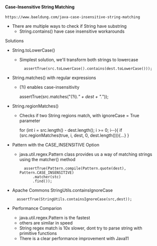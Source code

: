 #### Case-Insensitive String Matching

    https://www.baeldung.com/java-case-insensitive-string-matching

- There are multiple ways to check if String have substring
    - String.contains() have case insensitive workarounds

Solutions
- String.toLowerCase()
    - Simplest solution, we'll transform both strings to lowercase

            assertTrue(src.toLowerCase().contains(dest.toLowerCase()));

- String.matches() with regular expressions
    - (?i) enables case-insensitivity

        assertTrue(src.matches("(?i).*" + dest + ".*"));

- String.regionMatches()
    - Checks if two String regions match, with ignoreCase = True parameter

        for (int i = src.length() - dest.length(); i >= 0; i--){
            if (src.regionMatches(true, i, dest, 0, dest.length())){...}
        }

- Pattern with the CASE_INSENSITIVE Option
    - java.util.regex.Pattern class provides us a way of matching strings using the matcher() method

            assertTrue(Pattern.compile(Pattern.quote(dest), Pattern.CASE_INSENSITIVE)
                .matcher(stc)
                .find());

- Apache Commons StringUtils.containsIgnoreCase

        assertTrue(StringUtils.containsIgnoreCase(src,dest));

- Performance Comparion
     - java.util.regex.Pattern is the fastest
     - others are similar in speed
     - String regex match is 10x slower, dont try to parse string with primitive functions
     - There is a clear performance improvement with Java11